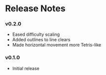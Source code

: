 # Release Notes

### v0.2.0 
* Eased difficulty scaling
* Added outlines to line clears
* Made horizontal movement more Tetris-like

### v0.1.0 
* Initial release
